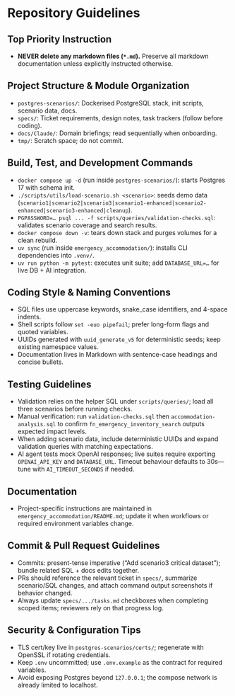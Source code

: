 # Repository Guidelines

## Top Priority Instruction
- **NEVER delete any markdown files (`*.md`).** Preserve all markdown documentation unless explicitly instructed otherwise.

## Project Structure & Module Organization
- `postgres-scenarios/`: Dockerised PostgreSQL stack, init scripts, scenario data, docs.
- `specs/`: Ticket requirements, design notes, task trackers (follow before coding).
- `docs/Claude/`: Domain briefings; read sequentially when onboarding.
- `tmp/`: Scratch space; do not commit.

## Build, Test, and Development Commands
- `docker compose up -d` (run inside `postgres-scenarios/`): starts Postgres 17 with schema init.
- `./scripts/utils/load-scenario.sh <scenario>`: seeds demo data (`scenario1|scenario2|scenario3|scenario1-enhanced|scenario2-enhanced|scenario3-enhanced|cleanup`).
- `PGPASSWORD=… psql ... -f scripts/queries/validation-checks.sql`: validates scenario coverage and search results.
- `docker compose down -v`: tears down stack and purges volumes for a clean rebuild.
- `uv sync` (run inside `emergency_accommodation/`): installs CLI dependencies into `.venv/`.
- `uv run python -m pytest`: executes unit suite; add `DATABASE_URL=…` for live DB + AI integration.

## Coding Style & Naming Conventions
- SQL files use uppercase keywords, snake_case identifiers, and 4-space indents.
- Shell scripts follow `set -euo pipefail`; prefer long-form flags and quoted variables.
- UUIDs generated with `uuid_generate_v5` for deterministic seeds; keep existing namespace values.
- Documentation lives in Markdown with sentence-case headings and concise bullets.

## Testing Guidelines
- Validation relies on the helper SQL under `scripts/queries/`; load all three scenarios before running checks.
- Manual verification: run `validation-checks.sql` then `accommodation-analysis.sql` to confirm `fn_emergency_inventory_search` outputs expected impact levels.
- When adding scenario data, include deterministic UUIDs and expand validation queries with matching expectations.
- AI agent tests mock OpenAI responses; live suites require exporting `OPENAI_API_KEY` and `DATABASE_URL`. Timeout behaviour defaults to 30s—tune with `AI_TIMEOUT_SECONDS` if needed.

## Documentation
- Project-specific instructions are maintained in `emergency_accommodation/README.md`; update it when workflows or required environment variables change.

## Commit & Pull Request Guidelines
- Commits: present-tense imperative (“Add scenario3 critical dataset”); bundle related SQL + docs edits together.
- PRs should reference the relevant ticket in `specs/`, summarize scenario/SQL changes, and attach command output screenshots if behavior changed.
- Always update `specs/.../tasks.md` checkboxes when completing scoped items; reviewers rely on that progress log.

## Security & Configuration Tips
- TLS cert/key live in `postgres-scenarios/certs/`; regenerate with OpenSSL if rotating credentials.
- Keep `.env` uncommitted; use `.env.example` as the contract for required variables.
- Avoid exposing Postgres beyond `127.0.0.1`; the compose network is already limited to localhost.
